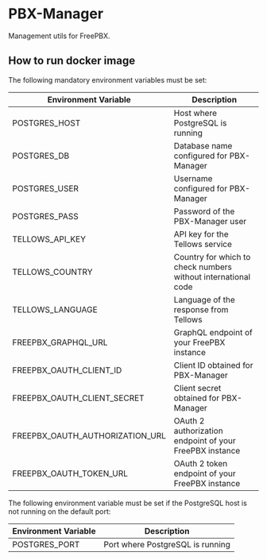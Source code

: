 # PBX-Manager

Management utils for FreePBX.

## How to run docker image

The following mandatory environment variables must be set:

| Environment Variable            | Description                                                   |
|---------------------------------|---------------------------------------------------------------|
| POSTGRES_HOST                   | Host where PostgreSQL is running                              |
| POSTGRES_DB                     | Database name configured for PBX-Manager                      |
| POSTGRES_USER                   | Username configured for PBX-Manager                           |
| POSTGRES_PASS                   | Password of the PBX-Manager user                              |
| TELLOWS_API_KEY                 | API key for the Tellows service                               |
| TELLOWS_COUNTRY                 | Country for which to check numbers without international code |
| TELLOWS_LANGUAGE                | Language of the response from Tellows                         |
| FREEPBX_GRAPHQL_URL             | GraphQL endpoint of your FreePBX instance                     |
| FREEPBX_OAUTH_CLIENT_ID         | Client ID obtained for PBX-Manager                            |
| FREEPBX_OAUTH_CLIENT_SECRET     | Client secret obtained for PBX-Manager                        |
| FREEPBX_OAUTH_AUTHORIZATION_URL | OAuth 2 authorization endpoint of your FreePBX instance       |
| FREEPBX_OAUTH_TOKEN_URL         | OAuth 2 token endpoint of your FreePBX instance               |

The following environment variable must be set if the PostgreSQL host is not running on the default port:

| Environment Variable | Description                      |
|----------------------|----------------------------------|
| POSTGRES_PORT        | Port where PostgreSQL is running |